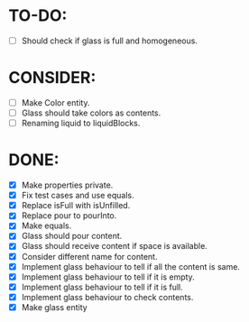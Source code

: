 # TO-DO:

 - [ ] Should check if glass is full and homogeneous.

# CONSIDER:

 - [ ] Make Color entity.
 - [ ] Glass should take colors as contents.
 - [ ] Renaming liquid to liquidBlocks.

# DONE:

 - [x] Make properties private.
 - [x] Fix test cases and use equals.
 - [x] Replace isFull with isUnfilled.
 - [x] Replace pour to pourInto.
 - [x] Make equals.
 - [x] Glass should pour content.
 - [x] Glass should receive content if space is available.
 - [x] Consider different name for content.
 - [x] Implement glass behaviour to tell if all the content is same.
 - [x] Implement glass behaviour to tell if it is empty.
 - [x] Implement glass behaviour to tell if it is full.
 - [x] Implement glass behaviour to check contents.
 - [x] Make glass entity
